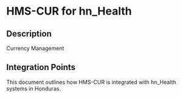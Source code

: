 # HMS-CUR for hn_Health

## Description

Currency Management

## Integration Points

This document outlines how HMS-CUR is integrated with hn_Health systems in Honduras.

